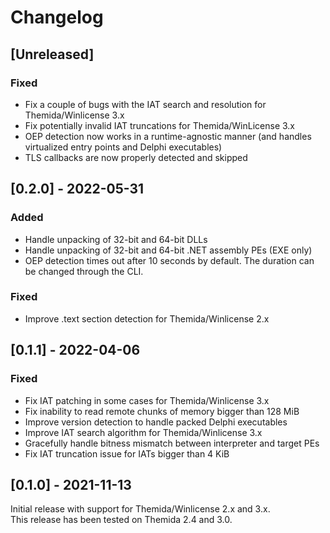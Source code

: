 # Changelog

## [Unreleased]
### Fixed
- Fix a couple of bugs with the IAT search and resolution for Themida/Winlicense 3.x
- Fix potentially invalid IAT truncations for Themida/WinLicense 3.x
- OEP detection now works in a runtime-agnostic manner (and handles virtualized entry points and Delphi executables)
- TLS callbacks are now properly detected and skipped

## [0.2.0] - 2022-05-31
### Added
- Handle unpacking of 32-bit and 64-bit DLLs
- Handle unpacking of 32-bit and 64-bit .NET assembly PEs (EXE only)
- OEP detection times out after 10 seconds by default. The duration can be
  changed through the CLI.

### Fixed
- Improve .text section detection for Themida/Winlicense 2.x

## [0.1.1] - 2022-04-06
### Fixed
- Fix IAT patching in some cases for Themida/Winlicense 3.x
- Fix inability to read remote chunks of memory bigger than 128 MiB
- Improve version detection to handle packed Delphi executables
- Improve IAT search algorithm for Themida/Winlicense 3.x
- Gracefully handle bitness mismatch between interpreter and target PEs
- Fix IAT truncation issue for IATs bigger than 4 KiB

## [0.1.0] - 2021-11-13

Initial release with support for Themida/Winlicense 2.x and 3.x.  
This release has been tested on Themida 2.4 and 3.0.
